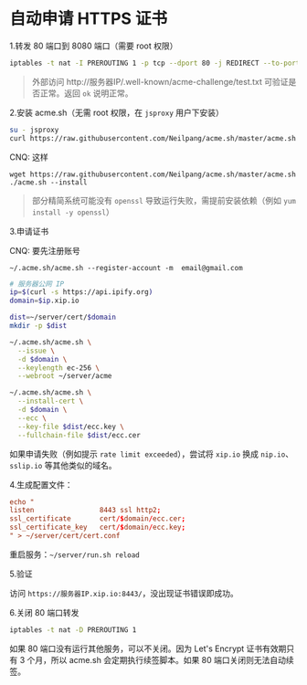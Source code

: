 # 自动申请 HTTPS 证书

1.转发 80 端口到 8080 端口（需要 root 权限）

```bash
iptables -t nat -I PREROUTING 1 -p tcp --dport 80 -j REDIRECT --to-ports 8080
```

> 外部访问 http://服务器IP/.well-known/acme-challenge/test.txt 可验证是否正常。返回 `ok` 说明正常。

2.安装 acme.sh（无需 root 权限，在 `jsproxy` 用户下安装）


```bash
su - jsproxy
curl https://raw.githubusercontent.com/Neilpang/acme.sh/master/acme.sh | INSTALLONLINE=1  sh
```

CNQ: 这样
```
wget https://raw.githubusercontent.com/Neilpang/acme.sh/master/acme.sh
./acme.sh --install
```

> 部分精简系统可能没有 `openssl` 导致运行失败，需提前安装依赖（例如 `yum install -y openssl`）

3.申请证书

CNQ: 要先注册账号
```
~/.acme.sh/acme.sh --register-account -m  email@gmail.com
```

```bash
# 服务器公网 IP
ip=$(curl -s https://api.ipify.org)
domain=$ip.xip.io

dist=~/server/cert/$domain
mkdir -p $dist

~/.acme.sh/acme.sh \
  --issue \
  -d $domain \
  --keylength ec-256 \
  --webroot ~/server/acme

~/.acme.sh/acme.sh \
  --install-cert \
  -d $domain \
  --ecc \
  --key-file $dist/ecc.key \
  --fullchain-file $dist/ecc.cer
```

如果申请失败（例如提示 `rate limit exceeded`），尝试将 `xip.io` 换成 `nip.io`、`sslip.io` 等其他类似的域名。

4.生成配置文件：

```conf
echo "
listen                8443 ssl http2;
ssl_certificate       cert/$domain/ecc.cer;
ssl_certificate_key   cert/$domain/ecc.key;
" > ~/server/cert/cert.conf
```

重启服务：`~/server/run.sh reload`

5.验证

访问 `https://服务器IP.xip.io:8443/`，没出现证书错误即成功。

6.关闭 80 端口转发

```bash
iptables -t nat -D PREROUTING 1
```

如果 80 端口没有运行其他服务，可以不关闭。因为 Let's Encrypt 证书有效期只有 3 个月，所以 acme.sh 会定期执行续签脚本。如果 80 端口关闭则无法自动续签。
